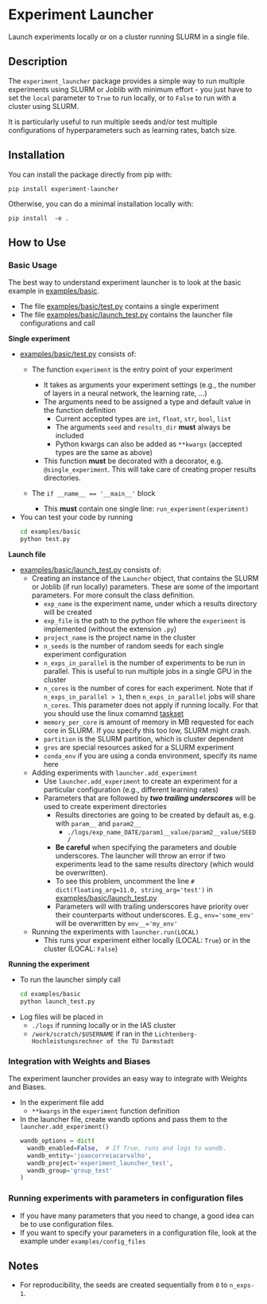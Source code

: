 # Experiment Launcher

Launch experiments locally or on a cluster running SLURM in a single file.  

## Description 

The ``experiment_launcher`` package provides a simple way to run multiple experiments using SLURM or Joblib with minimum 
effort - you just have to set the `local` parameter to `True` to run locally,
or to `False` to run with a cluster using SLURM. 

It is particularly useful to run multiple seeds and/or test multiple configurations of hyperparameters such as learning rates, batch size.

## Installation

You can install the package directly from pip with:
```
pip install experiment-launcher
```

Otherwise, you can do a minimal installation locally with:
```
pip install  -e .
```

## How to Use

### Basic Usage

The best way to understand experiment launcher is to look at the basic example in [examples/basic](examples/basic).

- The file [examples/basic/test.py](examples/basic/test.py) contains a single experiment
- The file [examples/basic/launch_test.py](examples/basic/launch_test.py) contains the launcher file configurations and call

**Single experiment**
- [examples/basic/test.py](examples/basic/test.py) consists of:
  - The function `experiment` is the entry point of your experiment
    - It takes as arguments your experiment settings (e.g., the number of layers in a neural 
        network, the learning rate, ...)
    - The arguments need to be assigned a type and default value in the function definition
      - Current accepted types are `int`, `float`, `str`, `bool`, `list`
      - The arguments `seed` and `results_dir` **must** always be included
      - Python kwargs can also be added as `**kwargs` (accepted types are the same as above)
    - This function **must** be decorated with a decorator, e.g. `@single_experiment`. 
      This will take care of creating proper results directories.
 
  - The `if __name__ == '__main__'` block
      - This **must** contain one single line: `run_experiment(experiment)`
- You can test your code by running
    ```bash
    cd examples/basic
    python test.py
    ```

**Launch file**
- [examples/basic/launch_test.py](examples/basic/launch_test.py) consists of:
  - Creating an instance of the `Launcher` object, that contains the SLURM or Joblib (if run locally) parameters. These are some of the important parameters. For more consult the class definition.
    - `exp_name` is the experiment name, under which a results directory will be created
    - `exp_file` is the path to the python file where the `experiment` is implemented (without the extension `.py`)
    - `project_name` is the project name in the cluster
    - `n_seeds` is the number of random seeds for each single experiment configuration
    - `n_exps_in_parallel` is the number of experiments to be run in parallel. This is useful to run multiple jobs in a single GPU in the cluster
    - `n_cores` is the number of cores for each experiment.
       Note that if `n_exps_in_parallel > 1`, then `n_exps_in_parallel` jobs will share `n_cores`.
       This parameter does not apply if running locally. For that you should use the linux comamnd [taskset](https://man7.org/linux/man-pages/man1/taskset.1.html)
    - `memory_per_core` is amount of memory in MB requested for each core in SLURM. If you specify this too low, SLURM might crash.
    - `partition` is the SLURM partition, which is cluster dependent
    - `gres` are special resources asked for a SLURM experiment
    - `conda_env` if you are using a conda environment, specify its name here
  - Adding experiments with `launcher.add_experiment`
    - Use `launcher.add_experiment` to create an experiment for a particular configuration (e.g., different learning rates)
    - Parameters that are followed by _**two trailing underscores**_ will be used to create experiment directories
      - Results directories are going to be created by default as, e.g. with `param__` and `param2__`
        - `./logs/exp_name_DATE/param1__value/param2__value/SEED/` 
      - **Be careful** when specifying the parameters and double underscores. 
        The launcher will throw an error if two experiments lead to the same results directory (which would be overwritten).
      - To see this problem, uncomment the line `# dict(floating_arg=11.0, string_arg='test')` in [examples/basic/launch_test.py](examples/basic/launch_test.py)
      - Parameters will with trailing underscores have priority over their counterparts without underscores. E.g., `env='some_env'` will be overwritten by `env__='my_env'`
  - Running the experiments with `launcher.run(LOCAL)`
    - This runs your experiment either locally (LOCAL: `True`) or in the cluster (LOCAL: `False`) 


**Running the experiment**
- To run the launcher simply call 
  ```bash
  cd examples/basic
  python launch_test.py
  ```
- Log files will be placed in 
  - `./logs` if running locally or in the IAS cluster
  - `/work/scratch/$USERNAME` if ran in the `Lichtenberg-Hochleistungsrechner of the TU Darmstadt` 


### Integration with Weights and Biases

The experiment launcher provides an easy way to integrate with Weights and Biases.
- In the experiment file add
  - `**kwargs` in the `experiment` function definition
- In the launcher file, create wandb options and pass them to the `launcher.add_experiment()`
  ```python
  wandb_options = dict(
    wandb_enabled=False,  # If True, runs and logs to wandb.
    wandb_entity='joaocorreiacarvalho',
    wandb_project='experiment_launcher_test',
    wandb_group='group_test'
  )
  ```
  

### Running experiments with parameters in configuration files
- If you have many parameters that you need to change, a good idea can be to use configuration files. 
- If you want to specify your parameters in a configuration file, look at the example under `examples/config_files`
  

## Notes
- For reproducibility, the seeds are created sequentially from `0` to `n_exps-1`.

